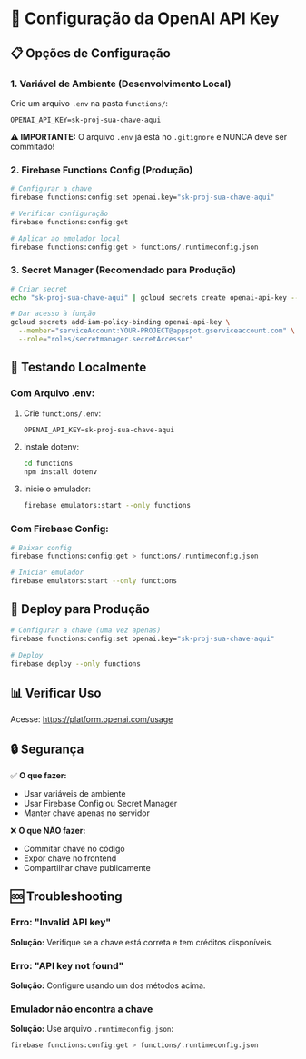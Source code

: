 # 🔐 Configuração da OpenAI API Key

## 📋 Opções de Configuração

### 1. Variável de Ambiente (Desenvolvimento Local)

Crie um arquivo `.env` na pasta `functions/`:

```env
OPENAI_API_KEY=sk-proj-sua-chave-aqui
```

**⚠️ IMPORTANTE:** O arquivo `.env` já está no `.gitignore` e NUNCA deve ser commitado!

### 2. Firebase Functions Config (Produção)

```bash
# Configurar a chave
firebase functions:config:set openai.key="sk-proj-sua-chave-aqui"

# Verificar configuração
firebase functions:config:get

# Aplicar ao emulador local
firebase functions:config:get > functions/.runtimeconfig.json
```

### 3. Secret Manager (Recomendado para Produção)

```bash
# Criar secret
echo "sk-proj-sua-chave-aqui" | gcloud secrets create openai-api-key --data-file=-

# Dar acesso à função
gcloud secrets add-iam-policy-binding openai-api-key \
  --member="serviceAccount:YOUR-PROJECT@appspot.gserviceaccount.com" \
  --role="roles/secretmanager.secretAccessor"
```

## 🧪 Testando Localmente

### Com Arquivo .env:

1. Crie `functions/.env`:
   ```env
   OPENAI_API_KEY=sk-proj-sua-chave-aqui
   ```

2. Instale dotenv:
   ```bash
   cd functions
   npm install dotenv
   ```

3. Inicie o emulador:
   ```bash
   firebase emulators:start --only functions
   ```

### Com Firebase Config:

```bash
# Baixar config
firebase functions:config:get > functions/.runtimeconfig.json

# Iniciar emulador
firebase emulators:start --only functions
```

## 🚀 Deploy para Produção

```bash
# Configurar a chave (uma vez apenas)
firebase functions:config:set openai.key="sk-proj-sua-chave-aqui"

# Deploy
firebase deploy --only functions
```

## 📊 Verificar Uso

Acesse: https://platform.openai.com/usage

## 🔒 Segurança

✅ **O que fazer:**
- Usar variáveis de ambiente
- Usar Firebase Config ou Secret Manager
- Manter chave apenas no servidor

❌ **O que NÃO fazer:**
- Commitar chave no código
- Expor chave no frontend
- Compartilhar chave publicamente

## 🆘 Troubleshooting

### Erro: "Invalid API key"

**Solução:** Verifique se a chave está correta e tem créditos disponíveis.

### Erro: "API key not found"

**Solução:** Configure usando um dos métodos acima.

### Emulador não encontra a chave

**Solução:** Use arquivo `.runtimeconfig.json`:
```bash
firebase functions:config:get > functions/.runtimeconfig.json
```


